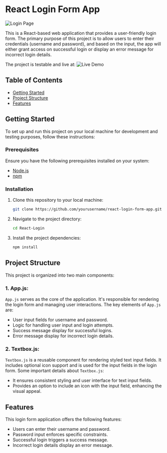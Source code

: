 # React Login Form App

![Login Page](https://i.imgur.com/CEtT3ip.png)

This is a React-based web application that provides a user-friendly login form. The primary purpose of this project is to allow users to enter their credentials (username and password), and based on the input, the app will either grant access on successful login or display an error message for incorrect login details.

The project is testable and live at:
![Live Demo](https://react-login-9sitjera8-dogukanozdemir.vercel.app/)

## Table of Contents

- [Getting Started](#getting-started)
- [Project Structure](#project-structure)
- [Features](#features)

## Getting Started

To set up and run this project on your local machine for development and testing purposes, follow these instructions:

### Prerequisites

Ensure you have the following prerequisites installed on your system:

- [Node.js](https://nodejs.org/)
- [npm](https://www.npmjs.com/)

### Installation

1. Clone this repository to your local machine:

   ```bash
   git clone https://github.com/yourusername/react-login-form-app.git
   ````
2. Navigate to the project directory:
   ```bash
   cd React-Login
   ```
3. Install the project dependencies:
   ```bash
   npm install
   ```

## Project Structure

This project is organized into two main components:

### 1. App.js:
   
   `App.js` serves as the core of the application. It's responsible for rendering the login form and managing user interactions.
   The key elements of `App.js` are:
   * User input fields for username and password.
   * Logic for handling user input and login attempts.
   * Success message display for successful logins.
   * Error message display for incorrect login details.
     
### 2. Textbox.js:

`Textbox.js` is a reusable component for rendering styled text input fields. It includes optional icon support and is used for the input fields in the login form. 
Some important details about `Textbox.js`:

* It ensures consistent styling and user interface for text input fields.
* Provides an option to include an icon with the input field, enhancing the visual appeal.

## Features

This login form application offers the following features:

* Users can enter their username and password.
* Password input enforces specific constraints.
* Successful login triggers a success message.
* Incorrect login details display an error message.
   
   
